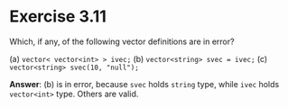 # Exercise 3.11

Which, if any, of the following vector definitions are in error?

(a) `vector< vector<int> > ivec;`
(b) `vector<string> svec = ivec;`
(c) `vector<string> svec(10, "null");`

**Answer**: (b) is in error, because `svec` holds `string` type, while `ivec` holds `vector<int>` type. Others are valid.